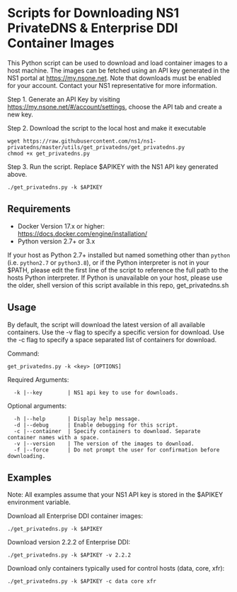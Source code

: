# Scripts for Downloading NS1 PrivateDNS & Enterprise DDI Container Images

This Python script can be used to download and load container images to a host machine. The images can be fetched using an API key generated in the NS1 portal at https://my.nsone.net. Note that downloads must be enabled for your account.  Contact your NS1 representative for more information.

Step 1. Generate an API Key by visiting https://my.nsone.net/#/account/settings, choose the API tab and create a new key.  

Step 2. Download the script to the local host and make it executable

```shell
wget https://raw.githubusercontent.com/ns1/ns1-privatedns/master/utils/get_privatedns/get_privatedns.py
chmod +x get_privatedns.py
```
Step 3. Run the script.  Replace $APIKEY with the NS1 API key generated above.

```shell
./get_privatedns.py -k $APIKEY
```

## Requirements
 - Docker Version 17.x or higher: https://docs.docker.com/engine/installation/
 - Python version 2.7+ or 3.x

If your host as Python 2.7+ installed but named something other than `python` (i.e. `python2.7` or `python3.8`), or if the Python interpreter is not in your $PATH, please edit the first line of the script to reference the full path to the hosts Python interpreter.  If Python is unavailable on your host, please use the older, shell version of this script available in this repo, get_privatedns.sh

## Usage 
By default, the script will download the latest version of all available containers.  Use the -v flag to specify a specific version for download.  Use the -c flag to specify a space separated list of containers for download.

Command: 
```
get_privatedns.py -k <key> [OPTIONS]
```

Required Arguments:
```  
  -k |--key        | NS1 api key to use for downloads.
```

Optional arguments:
```
  -h |--help       | Display help message.
  -d |--debug      | Enable debugging for this script.
  -c |--container  | Specify containers to download. Separate container names with a space.
  -v |--version    | The version of the images to download.
  -f |--force      | Do not prompt the user for confirmation before downloading.
```

## Examples
Note: All examples assume that your NS1 API key is stored in the $APIKEY environment variable.

Download all Enterprise DDI container images:

    ./get_privatedns.py -k $APIKEY

Download version 2.2.2 of Enterprise DDI:

    ./get_privatedns.py -k $APIKEY -v 2.2.2

Download only containers typically used for control hosts (data, core, xfr):

    ./get_privatedns.py -k $APIKEY -c data core xfr
